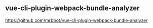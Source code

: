 ## vue-cli-plugin-webpack-bundle-analyzer

https://github.com/mrbbot/vue-cli-plugin-webpack-bundle-analyzer
